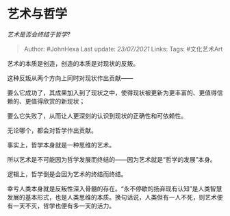 # 艺术与哲学
*艺术是否会终结于哲学?*

> Author: #JohnHexa
Last update: *23/07/2021* 
Links: 
Tags: #文化艺术Art


 
艺术的本质是创造，创造的本质是对现状的反叛。

这种反叛从两个方向上同时对现状作出贡献——

要么它成功了，其成果加入到了现状之中，使得现状被更新为更丰富的、更值得信赖的、更值得欣赏的新现状；

要么它失败了，从而让人更深刻的认识到现状的正确性和可依赖性。

无论哪个，都会对哲学作出贡献。

事实上，哲学本身就是一种思维的艺术。

所以艺术是不可能因为哲学发展而终结的——因为艺术就是“哲学的发展”本身。

逻辑上，哲学倒是会因为艺术的终结而终结。

幸亏人类本身就是反叛性深入骨髓的存在。“永不停歇的扬弃现有认知”是人类智慧发展的基本形式，也是人类思维的本质。换句话说，人类但有一人不死，则艺术便有一天不灭，哲学也便有多一天的活力。



